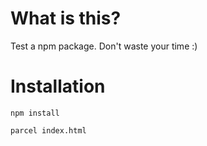 # What is this?

Test a npm package. Don't waste your time :)

# Installation

`npm install`

`parcel index.html`
